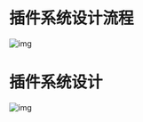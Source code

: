 # 插件系统设计流程

![img](./images/plugin-system-flow.svg)

# 插件系统设计

![img](./images/plugin-system-design.svg)
